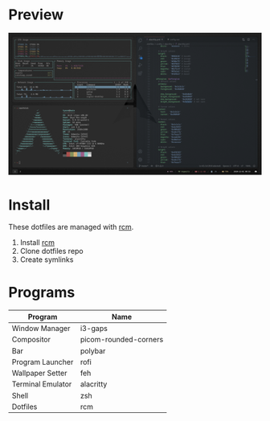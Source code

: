 # Preview

![Screenshot](.screenshots/theme.png)

# Install

These dotfiles are managed with [rcm](https://github.com/thoughtbot/rcm).

1. Install [rcm](https://github.com/thoughtbot/rcm)
2. Clone dotfiles repo
3. Create symlinks

# Programs
| Program           | Name                  |
| ----------------- | --------------------- |
| Window Manager    | i3-gaps               |
| Compositor        | picom-rounded-corners |
| Bar               | polybar               |
| Program Launcher  | rofi                  |
| Wallpaper Setter  | feh                   |
| Terminal Emulator | alacritty             |
| Shell             | zsh                   |
| Dotfiles          | rcm                   |
